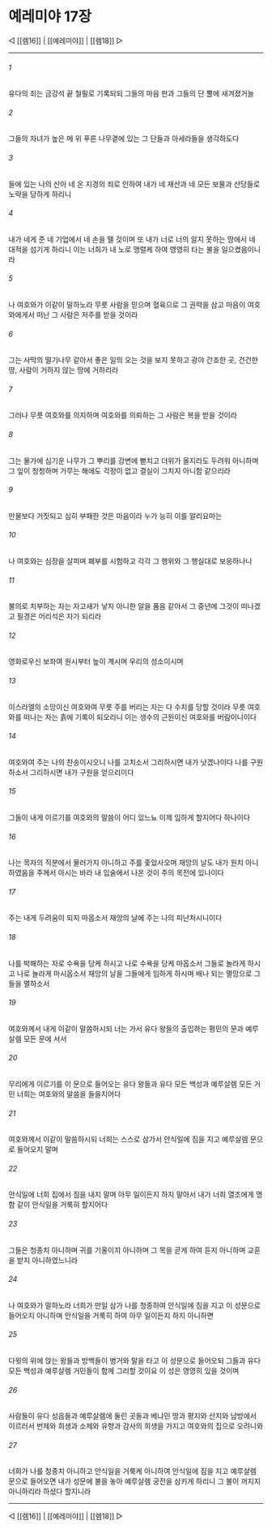 # 예레미야 17장

◁ [[렘16]] | [[예레미야]] | [[렘18]] ▷
***

###### 1
유다의 죄는 금강석 끝 철필로 기록되되 그들의 마음 판과 그들의 단 뿔에 새겨졌거늘

###### 2
그들의 자녀가 높은 메 위 푸른 나무곁에 있는 그 단들과 아세라들을 생각하도다

###### 3
들에 있는 나의 산아 네 온 지경의 죄로 인하여 내가 네 재산과 네 모든 보물과 산당들로 노략을 당하게 하리니

###### 4
내가 네게 준 네 기업에서 네 손을 뗄 것이며 또 내가 너로 너의 알지 못하는 땅에서 네 대적을 섬기게 하리니 이는 너희가 내 노로 맹렬케 하여 영영히 타는 불을 일으켰음이니라

###### 5
나 여호와가 이같이 말하노라 무릇 사람을 믿으며 혈육으로 그 권력을 삼고 마음이 여호와에게서 떠난 그 사람은 저주를 받을 것이라

###### 6
그는 사막의 떨기나무 같아서 좋은 일의 오는 것을 보지 못하고 광야 간조한 곳, 건건한 땅, 사람이 거하지 않는 땅에 거하리라

###### 7
그러나 무릇 여호와를 의지하며 여호와를 의뢰하는 그 사람은 복을 받을 것이라

###### 8
그는 물가에 심기운 나무가 그 뿌리를 강변에 뻗치고 더위가 올지라도 두려워 아니하며 그 잎이 청청하며 가무는 해에도 걱정이 없고 결실이 그치지 아니함 같으리라

###### 9
만물보다 거짓되고 심히 부패한 것은 마음이라 누가 능히 이를 알리요마는

###### 10
나 여호와는 심장을 살피며 폐부를 시험하고 각각 그 행위와 그 행실대로 보응하나니

###### 11
불의로 치부하는 자는 자고새가 낳지 아니한 알을 품음 같아서 그 중년에 그것이 떠나겠고 필경은 어리석은 자가 되리라

###### 12
영화로우신 보좌여 원시부터 높이 계시며 우리의 성소이시며

###### 13
이스라엘의 소망이신 여호와여 무릇 주를 버리는 자는 다 수치를 당할 것이라 무릇 여호와를 떠나는 자는 흙에 기록이 되오리니 이는 생수의 근원이신 여호와를 버림이니이다

###### 14
여호와여 주는 나의 찬송이시오니 나를 고치소서 그리하시면 내가 낫겠나이다 나를 구원하소서 그리하시면 내가 구원을 얻으리이다

###### 15
그들이 내게 이르기를 여호와의 말씀이 어디 있느뇨 이제 임하게 할지어다 하나이다

###### 16
나는 목자의 직분에서 물러가지 아니하고 주를 좇았사오며 재앙의 날도 내가 원치 아니하였음을 주께서 아시는 바라 내 입술에서 나온 것이 주의 목전에 있나이다

###### 17
주는 내게 두려움이 되지 마옵소서 재앙의 날에 주는 나의 피난처시니이다

###### 18
나를 박해하는 자로 수욕을 당케 하시고 나로 수욕을 당케 마옵소서 그들로 놀라게 하시고 나로 놀라게 마시옵소서 재앙의 날을 그들에게 임하게 하시며 배나 되는 멸망으로 그들을 멸하소서

###### 19
여호와께서 내게 이같이 말씀하시되 너는 가서 유다 왕들의 출입하는 평민의 문과 예루살렘 모든 문에 서서

###### 20
무리에게 이르기를 이 문으로 들어오는 유다 왕들과 유다 모든 백성과 예루살렘 모든 거민 너희는 여호와의 말씀을 들을지어다

###### 21
여호와께서 이같이 말씀하시되 너희는 스스로 삼가서 안식일에 짐을 지고 예루살렘 문으로 들어오지 말며

###### 22
안식일에 너희 집에서 짐을 내지 말며 아무 일이든지 하지 말아서 내가 너희 열조에게 명함 같이 안식일을 거룩히 할지어다

###### 23
그들은 청종치 아니하며 귀를 기울이지 아니하며 그 목을 곧게 하여 듣지 아니하며 교훈을 받지 아니하였느니라

###### 24
나 여호와가 말하노라 너희가 만일 삼가 나를 청종하여 안식일에 짐을 지고 이 성문으로 들어오지 아니하며 안식일을 거룩히 하여 아무 일이든지 하지 아니하면

###### 25
다윗의 위에 앉는 왕들과 방백들이 병거와 말을 타고 이 성문으로 들어오되 그들과 유다 모든 백성과 예루살렘 거민들이 함께 그리할 것이요 이 성은 영영히 있을 것이며

###### 26
사람들이 유다 성읍들과 예루살렘에 둘린 곳들과 베냐민 땅과 평지와 산지와 남방에서 이르러서 번제와 희생과 소제와 유향과 감사의 희생을 가지고 여호와의 집으로 오려니와

###### 27
너희가 나를 청종치 아니하고 안식일을 거룩케 아니하여 안식일에 짐을 지고 예루살렘 문으로 들어오면 내가 성문에 불을 놓아 예루살렘 궁전을 삼키게 하리니 그 불이 꺼지지 아니하리라 하셨다 할지니라

***
◁ [[렘16]] | [[예레미야]] | [[렘18]] ▷